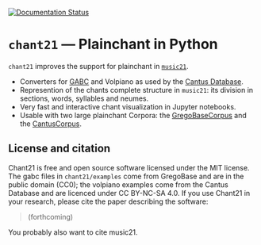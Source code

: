 [![Documentation Status](https://readthedocs.org/projects/chant21/badge/?version=latest)](https://chant21.readthedocs.io/en/latest/?badge=latest)

`chant21` — Plainchant in Python
=============================

`chant21` improves the support for plainchant in 
[`music21`](http://web.mit.edu/music21/).

- Converters for [GABC](http://gregorio-project.github.io/gabc/index.html) 
and Volpiano as used by the [Cantus Database](cantus.uwaterloo.ca/). 
- Represention of the chants complete structure in `music21`: its division 
in sections, words, syllables and neumes. 
- Very fast and interactive chant visualization in Jupyter notebooks.
- Usable with two large plainchant Corpora: 
the [GregoBaseCorpus](https://github.com/bacor/gregobasecorpus)
and the [CantusCorpus](https://github.com/bacor/cantuscorpus).

License and citation
--------------------

Chant21 is free and open source software licensed under the MIT license. The 
gabc files in `chant21/examples` come from GregoBase and are in the public 
domain (CC0); the volpiano examples come from the Cantus Database and are 
licenced under CC BY-NC-SA 4.0. If you use Chant21 in your research, please cite
the paper describing the software:

> (forthcoming)

You probably also want to cite music21.